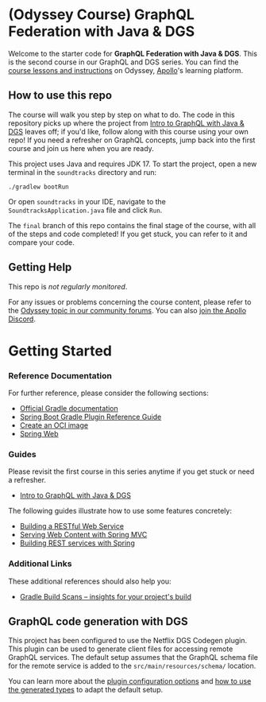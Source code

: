 # (Odyssey Course) GraphQL Federation with Java & DGS

Welcome to the starter code for **GraphQL Federation with Java & DGS**. This is the second course in our GraphQL and DGS series. You can find the [course lessons and instructions](https://apollographql.com/tutorials/dgs-federation) on Odyssey, [Apollo](https://apollographql.com)'s learning platform.

## How to use this repo

The course will walk you step by step on what to do. The code in this repository picks up where the project from [Intro to GraphQL with Java & DGS](http://apollographql.com/tutorials/intro-dgs) leaves off; if you'd like, follow along with this course using your own repo! If you need a refresher on GraphQL concepts, jump back into the first course and join us here when you are ready.

This project uses Java and requires JDK 17. To start the project, open a new terminal in the `soundtracks` directory and run:

`./gradlew bootRun`

Or open `soundtracks` in your IDE, navigate to the `SoundtracksApplication.java` file and click `Run`.

The `final` branch of this repo contains the final stage of the course, with all of the steps and code completed! If you get stuck, you can refer to it and compare your code.

## Getting Help

This repo is _not regularly monitored_.

For any issues or problems concerning the course content, please refer to the [Odyssey topic in our community forums](https://community.apollographql.com/tags/c/help/6/odyssey). You can also [join the Apollo Discord](https://discord.gg/graphos).


# Getting Started

### Reference Documentation
For further reference, please consider the following sections:

* [Official Gradle documentation](https://docs.gradle.org)
* [Spring Boot Gradle Plugin Reference Guide](https://docs.spring.io/spring-boot/docs/3.2.0/gradle-plugin/reference/html/)
* [Create an OCI image](https://docs.spring.io/spring-boot/docs/3.2.0/gradle-plugin/reference/html/#build-image)
* [Spring Web](https://docs.spring.io/spring-boot/docs/3.2.0/reference/htmlsingle/index.html#web)

### Guides

Please revisit the first course in this series anytime if you get stuck or need a refresher.
* [Intro to GraphQL with Java & DGS](https://apollographql.com/tutorials/intro-dgs)

The following guides illustrate how to use some features concretely:

* [Building a RESTful Web Service](https://spring.io/guides/gs/rest-service/)
* [Serving Web Content with Spring MVC](https://spring.io/guides/gs/serving-web-content/)
* [Building REST services with Spring](https://spring.io/guides/tutorials/rest/)


### Additional Links
These additional references should also help you:

* [Gradle Build Scans – insights for your project's build](https://scans.gradle.com#gradle)

## GraphQL code generation with DGS

This project has been configured to use the Netflix DGS Codegen plugin.
This plugin can be used to generate client files for accessing remote GraphQL services.
The default setup assumes that the GraphQL schema file for the remote service is added to the `src/main/resources/schema/` location.

You can learn more about the [plugin configuration options](https://netflix.github.io/dgs/generating-code-from-schema/#configuring-code-generation) and
[how to use the generated types](https://netflix.github.io/dgs/generating-code-from-schema/) to adapt the default setup.


